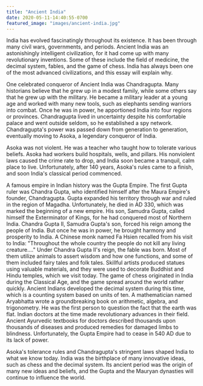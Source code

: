 ```yaml
---
title: "Ancient India"
date: 2020-05-11-14:40:55-0700
featured_image: "images/ancient-india.jpg"
---
```


India has evolved fascinatingly throughout its existence. It has been through many civil wars, governments, and periods. Ancient India was an astonishingly intelligent civilization, for it had come up with many revolutionary inventions. Some of these include the field of medicine, the decimal system, fables, and the game of chess. India has always been one of the most advanced civilizations, and this essay will explain why.

One celebrated conqueror of Ancient India was Chandragupta. Many historians believe that he grew up in a modest family, while some others say that he grew up with the military. He became a military leader at a young age and worked with many new tools, such as elephants sending warriors into combat. Once he was in power, he apportioned India into four regions or provinces. Chandragupta lived in uncertainty despite his comfortable palace and went outside seldom, so he established a spy network. Chandragupta's power was passed down from generation to generation, eventually moving to Asoka, a legendary conqueror of India.

Asoka was not violent. He was a teacher who taught how to tolerate various beliefs. Asoka had workers build hospitals, wells, and pillars. His nonviolent laws caused the crime rate to drop, and India soon became a tranquil, calm place to live. Unfortunately, after 140 years, Asoka's rules came to a finish, and soon India's classical period commenced.

A famous empire in Indian history was the Gupta Empire. The first Gupta ruler was Chandra Gupta, who identified himself after the Maura Empire's founder, Chandragupta. Gupta expanded his territory through war and ruled in the region of Magadha. Unfortunately, he died in AD 330, which was marked the beginning of a new empire. His son, Samudra Gupta, called himself the Exterminator of Kings, for he had conquered most of Northern India. Chandra Gupta II, Samudra Gupta's son, forced his reign among the people of India. But once he was in power, he brought harmony and prosperity to India. A Chinese monk named Fa Hsien recalled from his visit to India: "Throughout the whole country the people do not kill any living creature...." Under Chandra Gupta II's reign, the fable was born. Most of them utilize animals to assert wisdom and how one functions, and some of them included fairy tales and folk tales. Skillful artists produced statues using valuable materials, and they were used to decorate Buddhist and Hindu temples, which we visit today. The game of chess originated in India during the Classical Age, and the game spread around the world rather quickly. Ancient Indians developed the decimal system during this time, which is a counting system based on units of ten. A mathematician named Aryabhatta wrote a groundbreaking book on arithmetic, algebra, and trigonometry. He was the first person to question the fact that the earth was flat. Indian doctors at the time made revolutionary advances in their field. Ancient Ayurvedic textbooks for doctors described thousands upon thousands of diseases and produced remedies for damaged limbs to blindness. Unfortunately, the Gupta Empire had to cease in 540 AD due to its lack of power.

Asoka's tolerance rules and Chandragupta's stringent laws shaped India to what we know today. India was the birthplace of many innovative ideas, such as chess and the decimal system. Its ancient period was the origin of many new ideas and beliefs, and the Gupta and the Mauryan dynasties will continue to influence the world.
